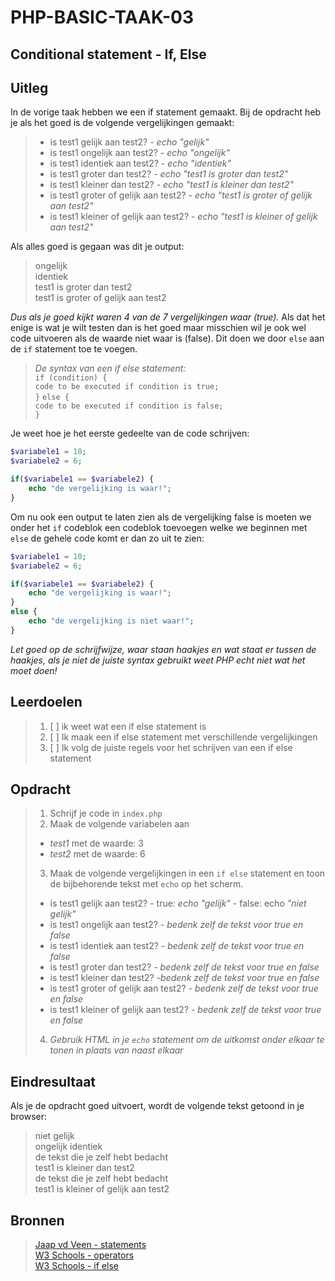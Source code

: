 # PHP-BASIC-TAAK-03
## Conditional statement - If, Else
## Uitleg
In de vorige taak hebben we een if statement gemaakt. Bij de opdracht heb je als het goed is de volgende vergelijkingen gemaakt:

>* is test1 gelijk aan test2?  - _echo "gelijk"_
>* is test1 ongelijk aan test2? - _echo "ongelijk"_
>* is test1 identiek aan test2? - _echo "identiek"_
>* is test1 groter dan test2? - _echo "test1 is groter dan test2"_
>* is test1 kleiner dan test2? - _echo "test1 is kleiner dan test2"_
>* is test1 groter of gelijk aan test2? - _echo "test1 is groter of gelijk aan test2"_
>* is test1 kleiner of gelijk aan test2? - _echo "test1 is kleiner of gelijk aan test2"_

Als alles goed is gegaan was dit je output:
>ongelijk  
>identiek  
>test1 is groter dan test2  
>test1 is groter of gelijk aan test2  

_Dus als je goed kijkt waren 4 van de 7 vergelijkingen waar (true)._ Als dat het enige is wat je wilt testen dan is het goed maar misschien wil je ook wel code uitvoeren als de waarde niet waar is (false). Dit doen we door `else` aan de `if` statement toe te voegen.
>
>_De syntax van een if else statement:_  
>`if (condition) {`  
> `code to be executed if condition is true;`  
>`}`
>`else {`  
  >`code to be executed if condition is false;`  
>`}`

Je weet hoe je het eerste gedeelte van de code schrijven:
```php
$variabele1 = 10;
$variabele2 = 6;

if($variabele1 == $variabele2) {
    echo "de vergelijking is waar!";
}
```
Om nu ook een output te laten zien als de vergelijking false is moeten we onder het `if` codeblok een codeblok toevoegen welke we beginnen met `else` de gehele code komt er dan zo uit te zien:
```php
$variabele1 = 10;
$variabele2 = 6;

if($variabele1 == $variabele2) {
    echo "de vergelijking is waar!";
}
else {
    echo "de vergelijking is niet waar!";
}
```

_Let goed op de schrijfwijze, waar staan haakjes en wat staat er tussen de haakjes, als je niet de juiste syntax gebruikt weet PHP echt niet wat het moet doen!_

## Leerdoelen
>1. [ ] ik weet wat een if else statement is
>2. [ ] Ik maak een if else statement met verschillende vergelijkingen
>3. [ ] Ik volg de juiste regels voor het schrijven van een if else statement

## Opdracht

>1. Schrijf je code in `index.php`
>2. Maak de volgende variabelen aan  
>* _test1_ met de waarde: 3
>* _test2_ met de waarde: 6
>3. Maak de volgende vergelijkingen in een `if else` statement en toon de bijbehorende tekst met `echo` op het scherm.
>* is test1 gelijk aan test2?  - true: _echo "gelijk"_ - false: echo _"niet gelijk"_
>* is test1 ongelijk aan test2? - _bedenk zelf de tekst voor true en false_
>* is test1 identiek aan test2? - _bedenk zelf de tekst voor true en false_
>* is test1 groter dan test2? - _bedenk zelf de tekst voor true en false_
>* is test1 kleiner dan test2? -_bedenk zelf de tekst voor true en false_
>* is test1 groter of gelijk aan test2? - _bedenk zelf de tekst voor true en false_
>* is test1 kleiner of gelijk aan test2? - _bedenk zelf de tekst voor true en false_
>4. _Gebruik HTML in je `echo` statement om de uitkomst onder elkaar te tonen in plaats van naast elkaar_

## Eindresultaat
Als je de opdracht goed uitvoert, wordt de volgende tekst getoond in je browser: 
>niet gelijk  
>ongelijk
>identiek  
>de tekst die je zelf hebt bedacht  
>test1 is kleiner dan test2  
>de tekst die je zelf hebt bedacht  
>test1 is kleiner of gelijk aan test2 

## Bronnen
>[Jaap vd Veen - statements](https://phpbasis.jaapvdveen.nl/basiscursus-php/les-2-inleiding-statements/)  
>[W3 Schools - operators](https://www.w3schools.com/php/php_operators.asp)  
>[W3 Schools - if else](https://www.w3schools.com/php/php_if_else.asp)
